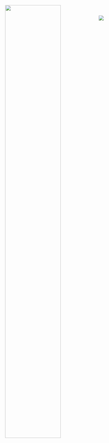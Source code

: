 <div>
    <img align="left" src="https://storage.googleapis.com/gweb-uniblog-publish-prod/original_images/Social_dino-with-hat.gif" width=60% height=60% />
    <br>
    <br>
    <img align="left" src="https://github.com/duckino/duckino/blob/master/github-metrics.svg" />
</div>


<!--
**duckino/duckino** is a ✨ _special_ ✨ repository because its `README.md` (this file) appears on your GitHub profile.

Here are some ideas to get you started:

- 🔭 I’m currently working on ...
- 🌱 I’m currently learning ...
- 👯 I’m looking to collaborate on ...
- 🤔 I’m looking for help with ...
- 💬 Ask me about ...
- 📫 How to reach me: ...
- 😄 Pronouns: ...
- ⚡ Fun fact: ...
-->
